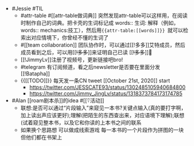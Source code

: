 - #Jessie #TIL
    - #attr-table #[[attr-table做词典]] 突然发现attr-table可以这样用，在阅读时制作自己的词典。把卡壳的生词标记成 words:: 生词: 解释（例如，words:: mechanics:技工），然后用`{{attr-table:[[words]]}} `就可以检索出对应情境下，你曾经不懂的生词了
    - #[[team collaboration]] 团队协作时，可以通过[[!多多]]艾特成员，然后成员看到之后，可以用[[~~!多多~~]]来证明自己已读 [[~~!多多~~]]🐒
    - [[!JimmyLv]]注册了视频号，更新链接吧bro!
    - #telegram 有订阅频道，看之后newsletter是否要在里面分发 [[!Batapha]]
    - {{[[TODO]]}} 每天发一条CN tweet [[October 21st, 2020]] start
        - https://twitter.com/JESSCATE93/status/1302485105940684800
        - https://twitter.com/Jimmy_JingLv/status/1318373784173174785
- #Alan [[roam剧本杀]]的idea #[[⍢活动]]
    - 联想:是否可以通过“片段输入”来窥见一本书?关键点输入(真的要打字啊，加上读出声应该更好);理解(把陌生的东西查出来，对应语境下理解);联想(试着窥见整本书，以及它和你读的上本书之间的联系
    - 如果换个思路想 可以做成线索游戏 每一本书的一个片段作为拼图的一块 但他们都在书架上
